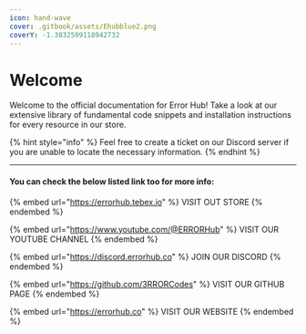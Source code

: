 ```yaml
---
icon: hand-wave
cover: .gitbook/assets/Ehubblue2.png
coverY: -1.3832599118942732
---
```


# Welcome

Welcome to the official documentation for Error Hub! Take a look at our extensive library of fundamental code snippets and installation instructions for every resource in our store.

{% hint style="info" %}
Feel free to create a ticket on our Discord server if you are unable to locate the necessary information.
{% endhint %}

***

#### You can check the below listed link too for more info:

{% embed url="https://errorhub.tebex.io" %}
VISIT OUT STORE
{% endembed %}

{% embed url="https://www.youtube.com/@ERRORHub" %}
VISIT OUR YOUTUBE CHANNEL
{% endembed %}

{% embed url="https://discord.errorhub.co" %}
JOIN OUR DISCORD
{% endembed %}

{% embed url="https://github.com/3RRORCodes" %}
VISIT OUR GITHUB PAGE
{% endembed %}

{% embed url="https://errorhub.co" %}
VISIT OUR WEBSITE
{% endembed %}
